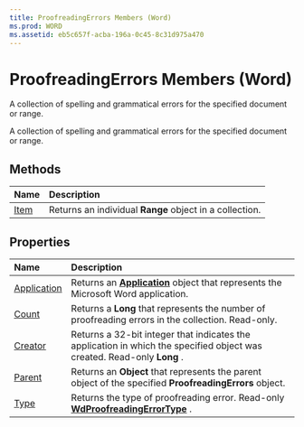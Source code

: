 ```yaml
---
title: ProofreadingErrors Members (Word)
ms.prod: WORD
ms.assetid: eb5c657f-acba-196a-0c45-8c31d975a470
---
```



# ProofreadingErrors Members (Word)
A collection of spelling and grammatical errors for the specified document or range.

A collection of spelling and grammatical errors for the specified document or range.


## Methods



|**Name**|**Description**|
|:-----|:-----|
|[Item](proofreadingerrors-item-method-word.md)|Returns an individual  **Range** object in a collection.|

## Properties



|**Name**|**Description**|
|:-----|:-----|
|[Application](proofreadingerrors-application-property-word.md)|Returns an  **[Application](application-object-word.md)** object that represents the Microsoft Word application.|
|[Count](proofreadingerrors-count-property-word.md)|Returns a  **Long** that represents the number of proofreading errors in the collection. Read-only.|
|[Creator](proofreadingerrors-creator-property-word.md)|Returns a 32-bit integer that indicates the application in which the specified object was created. Read-only  **Long** .|
|[Parent](proofreadingerrors-parent-property-word.md)|Returns an  **Object** that represents the parent object of the specified **ProofreadingErrors** object.|
|[Type](proofreadingerrors-type-property-word.md)|Returns the type of proofreading error. Read-only  **[WdProofreadingErrorType](wdproofreadingerrortype-enumeration-word.md)** .|

